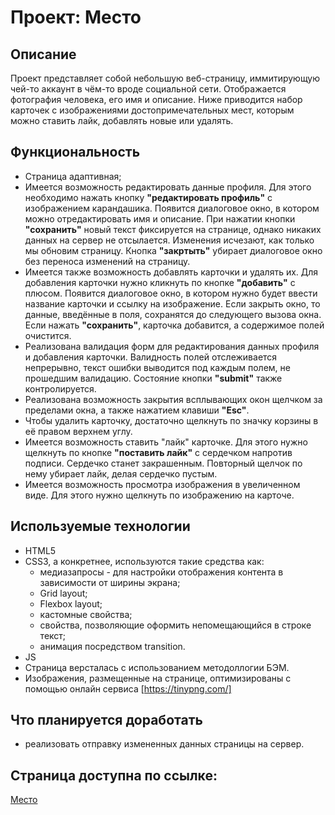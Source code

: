 # Проект: Место

## Описание

Проект представляет собой небольшую веб-страницу, иммитирующую чей-то аккаунт в
чём-то вроде социальной сети. Отображается фотография человека, его имя и описание.
Ниже приводится набор карточек с изображениями достопримечательных мест,
которым можно ставить лайк, добавлять новые или удалять.


## Функциональность

* Страница адаптивная;
* Имеется возможность редактировать данные профиля. Для этого
необходимо нажать кнопку __"редактировать профиль"__ с изображением карандашика.
Появится диалоговое окно, в котором можно отредактировать имя и описание.
При нажатии кнопки __"сохранить"__ новый текст фиксируется на странице, однако никаких
данных на сервер не отсылается. Изменения исчезают, как только мы обновим страницу.
Кнопка __"закртыть"__ убирает диалоговое окно без переноса изменений на страницу.
* Имеется также возможность добавлять карточки и удалять их.
Для добавления карточки нужно кликнуть по кнопке __"добавить"__ с плюсом.
Появится диалоговое окно, в котором нужно будет ввести название карточки
и ссылку на изображение. Если закрыть окно, то данные, введённые в поля, сохранятся
до следующего вызова окна. Если нажать __"сохранить"__, карточка добавится,
а содержимое полей очистится.
* Реализована валидация форм для редактирования данных профиля и добавления карточки.
Валидность полей отслеживается непрерывно, текст ошибки выводится под каждым полем,
не прошедшим валидацию. Состояние кнопки __"submit"__ также контролируется.
* Реализована возможность закрытия всплывающих окон щелчком за пределами окна,
а также нажатием клавиши __"Esc"__.
* Чтобы удалить карточку, достаточно щелкнуть по значку корзины в её правом верхнем углу.
* Имеется возможность ставить "лайк" карточке. Для этого нужно щелкнуть по кнопке
__"поставить лайк"__ с сердечком напротив подписи. Сердечко станет закрашенным.
Повторный щелчок по нему убирает лайк, делая сердечко пустым.
* Имеется возможность просмотра изображения в увеличенном виде.
Для этого нужно щелкнуть по изображению на карточе.


## Используемые технологии

* HTML5
* CSS3, а конкретнее, используются такие средства как:
  * медиазапросы - для настройки отображения контента в зависимости от ширины экрана;
  * Grid layout;
  * Flexbox layout;
  * кастомные свойства;
  * свойства, позволяющие оформить непомещающийся в строке текст;
  * анимация посредством transition.
* JS
* Страница версталась с использованием методоллогии БЭМ.
* Изображения, размещенные на странице, оптимизированы с помощью онлайн сервиса [https://tinypng.com/]


## Что планируется доработать

* реализовать отправку измененных данных страницы на сервер.


## Страница доступна по ссылке:

[Место](https://deneroxin.github.io/mesto/)
